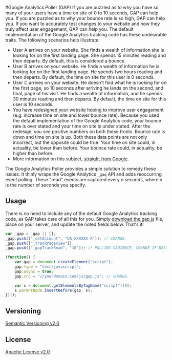 #Google Analytics Poller (GAP)
If you are puzzled as to why you have so many of your users have a time on site of 0 to 10 seconds, GAP can help you. If you are puzzled as to why your bounce rate is so high, GAP can help you. If you want to accurately test changes to your website and how they truly affect user engagement, GAP can help you. The default implementation of the Google Analytics tracking code has these undesirable traits. The following scenarios help illustrate: 

* User A arrives on your website. She finds a wealth of information she is looking for on the first landing page. She spends 15 minutes reading and then departs. By default, this is considered a bounce.
* User B arrives on your website. He finds a wealth of information he is looking for on the first landing page. He spends two hours reading and then departs. By default, the time on site for this user is 0 seconds.
* User C arrives on your website. He doesn't find what he is looking for on the first page, so 10 seconds after arriving he lands on the second, and final, page of his visit. He finds a wealth of information, and he spends 30 minutes reading and then departs. By default, the time on site for this user is 10 seconds.
* You have redesigned your website hoping to improve user engagement (e.g. increase time on site and lower bounce rate). Because you used the default implementation of the Google Analytics code, your bounce rate is over stated and your time on site is under stated. After the redesign, you see positive numbers on both these fronts. Bounce rate is down and time on site is up. Both these data points are not only incorrect, but the opposite could be true. Your time on site could, in actuality, be lower than before. Your bounce rate could, in actuality, be higher than before.
* More information on this subject, [straight from Google](http://analytics.blogspot.com/2012/07/tracking-adjusted-bounce-rate-in-google.html).

The Google Analytics Poller provides a simple solution to remedy these issues. It thinly wraps the Google Analytics ```_gaq``` API and adds reoccurring event polling. These "read" events are captured every n seconds, where n is the number of seconds you specify.

## Usage
There is no need to include any of the default Google Analytics tracking code, as GAP takes care of all this for you. Simply [download the gap.js](https://raw.github.com/rockymadden/gap/master/gap.js) file, place on your server, and update the noted fields below. That's it!

```javascript
var _gap = _gap || [];
_gap.push(["_setAccount", "UA-XXXXXX-X"]); // CHANGE.
_gap.push(["_trackPageview"]);
_gap.push(["_gapTrackRead", "10"]); // POLLING CADIENCE, CHANGE IF DESIRED.

(function() {
	var gap = document.createElement("script");
	gap.type = "text/javascript";
	gap.async = true;
	gap.src = "//yourdomain.com/js/gap.js"; // CHANGE.

	var s = document.getElementsByTagName("script")[0];
	s.parentNode.insertBefore(gap, s);
})();
```

## Versioning
[Semantic Versioning v2.0](http://semver.org/)

## License
[Apache License v2.0](http://www.apache.org/licenses/LICENSE-2.0)